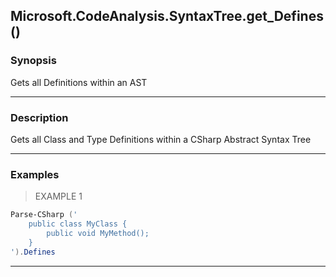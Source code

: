 Microsoft.CodeAnalysis.SyntaxTree.get_Defines()
-----------------------------------------------




### Synopsis
Gets all Definitions within an AST



---


### Description

Gets all Class and Type Definitions within a CSharp Abstract Syntax Tree



---


### Examples
> EXAMPLE 1

```PowerShell
Parse-CSharp ('
    public class MyClass {
        public void MyMethod();    
    }
').Defines
```


---
